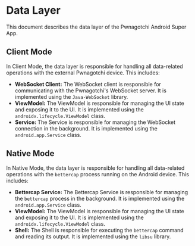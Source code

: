 # Data Layer

This document describes the data layer of the Pwnagotchi Android Super App.

## Client Mode

In Client Mode, the data layer is responsible for handling all data-related operations with the external Pwnagotchi device. This includes:

*   **WebSocket Client:** The WebSocket client is responsible for communicating with the Pwnagotchi's WebSocket server. It is implemented using the `Java-WebSocket` library.
*   **ViewModel:** The ViewModel is responsible for managing the UI state and exposing it to the UI. It is implemented using the `androidx.lifecycle.ViewModel` class.
*   **Service:** The Service is responsible for managing the WebSocket connection in the background. It is implemented using the `android.app.Service` class.

## Native Mode

In Native Mode, the data layer is responsible for handling all data-related operations with the `bettercap` process running on the Android device. This includes:

*   **Bettercap Service:** The Bettercap Service is responsible for managing the `bettercap` process in the background. It is implemented using the `android.app.Service` class.
*   **ViewModel:** The ViewModel is responsible for managing the UI state and exposing it to the UI. It is implemented using the `androidx.lifecycle.ViewModel` class.
*   **Shell:** The Shell is responsible for executing the `bettercap` command and reading its output. It is implemented using the `libsu` library.
